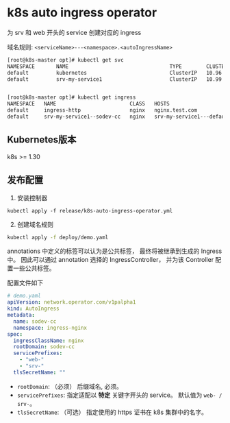 # k8s auto ingress operator

为 srv 和 web 开头的 service 创建对应的 ingress

域名规则: `<serviceName>---<namespace>.<autoIngressName>`


```bash
[root@k8s-master opt]# kubectl get svc
NAMESPACE       NAME                                 TYPE        CLUSTER-IP      EXTERNAL-IP   PORT(S)                      AGE
default         kubernetes                           ClusterIP   10.96.0.1       <none>        443/TCP                      50d
default         srv-my-service1                      ClusterIP   10.99.16.237    <none>        89/TCP                       14d


[root@k8s-master opt]# kubectl get ingress
NAMESPACE   NAME                        CLASS   HOSTS                                ADDRESS         PORTS   AGE
default     ingress-http                nginx   nginx.test.com                       10.106.239.94   80      16d
default     srv-my-service1--sodev-cc   nginx   srv-my-service1---default.sodev-cc   10.106.239.94   80      14d

```
## Kubernetes版本

k8s >= 1.30

## 发布配置

1. 安装控制器

```
kubectl apply -f release/k8s-auto-ingress-operator.yml
```

2. 创建域名规则

```bash
kubectl apply -f deploy/demo.yaml
```

annotations 中定义的标签可以认为是公共标签， 最终将被继承到生成的 Ingress 中。 因此可以通过 annotation 选择的 IngressController， 并为该 Controller 配置一些公共标签。


配置文件如下

```yaml
# demo.yaml
apiVersion: network.operator.com/v1palpha1
kind: AutoIngress
metadata:
  name: sodev-cc
  namespace: ingress-nginx
spec:
  ingressClassName: nginx
  rootDomain: sodev-cc
  servicePrefixes:
    - "web-"
    - "srv-"
  tlsSecretName: ""

```

+ `rootDomain`: （必须） 后缀域名, 必须。
+ `servicePrefixes`: 指定适配以 **特定** 关键字开头的 service。 默认值为 `web- / srv-`。
+ `tlsSecretName`: （可选） 指定使用的 https 证书在 k8s 集群中的名字。

<!--
## 遗留问题

控制器启动时会获取所有的 service 。 如果这个时候没有 **域名规则** ， 将不会创建 ingress 规则。
-->